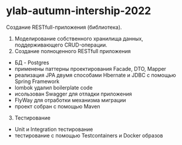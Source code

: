 # ylab-autumn-intership-2022
Создание RESTfull-приложения (библиотека).
1. Моделирование собственного хранилища данных, поддерживающего CRUD-операции.
2. Создание полноценного RESTfull приложения
- БД - Postgres
- применены паттерны проектирования Facade, DTO, Mapper
- реализация JPA двумя способами Hbernate и JDBC с помощью Spring Framework
- lombok удалил boilerplate code
- исользован Swagger для отладки приложения
- FlyWay для отработки механизма миграции
- проект собран с помощью Maven
3. Тестирование
- Unit и Integration тестирование
- тестирование с помощью Testcontainers и Docker образов
